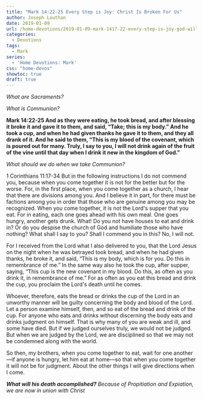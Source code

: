 ```yaml
---
title: "Mark 14:22-25 Every Step is Joy: Christ Is Broken For Us"
author: Joseph Louthan
date: 2019-01-09
url: /home-devotions/2019-01-09-mark-1417-22-every-step-is-joy-god-will.md/
categories:
  - Devotions
tags:
  - Mark
series:
  - 'Home Devotions: Mark'
css: "home-devos"
showtoc: true
draft: true
---
```

*What are Sacraments?*

*What is Communion?*

**Mark 14:22-25 And as they were eating, he took bread, and after blessing it broke it and gave it to them, and said, “Take; this is my body.” And he took a cup, and when he had given thanks he gave it to them, and they all drank of it. And he said to them, “This is my blood of the covenant, which is poured out for many. Truly, I say to you, I will not drink again of the fruit of the vine until that day when I drink it new in the kingdom of God.”**

*What should we do when we take Communion?*

1 Corinthians 11:17-34 But in the following instructions I do not commend you, because when you come together it is not for the better but for the worse. For, in the first place, when you come together as a church, I hear that there are divisions among you. And I believe it in part, for there must be factions among you in order that those who are genuine among you may be recognized. When you come together, it is not the Lord's supper that you eat. For in eating, each one goes ahead with his own meal. One goes hungry, another gets drunk. What! Do you not have houses to eat and drink in? Or do you despise the church of God and humiliate those who have nothing? What shall I say to you? Shall I commend you in this? No, I will not.

For I received from the Lord what I also delivered to you, that the Lord Jesus on the night when he was betrayed took bread, and when he had given thanks, he broke it, and said, “This is my body, which is for you. Do this in remembrance of me.” In the same way also he took the cup, after supper, saying, “This cup is the new covenant in my blood. Do this, as often as you drink it, in remembrance of me.” For as often as you eat this bread and drink the cup, you proclaim the Lord's death until he comes.

Whoever, therefore, eats the bread or drinks the cup of the Lord in an unworthy manner will be guilty concerning the body and blood of the Lord. Let a person examine himself, then, and so eat of the bread and drink of the cup. For anyone who eats and drinks without discerning the body eats and drinks judgment on himself. That is why many of you are weak and ill, and some have died. But if we judged ourselves truly, we would not be judged. But when we are judged by the Lord, we are disciplined so that we may not be condemned along with the world.

So then, my brothers, when you come together to eat, wait for one another—if anyone is hungry, let him eat at home—so that when you come together it will not be for judgment. About the other things I will give directions when I come.


***What will his death accomplished?*** *Because of Propitiation and Expiation, we are now in union with Christ*